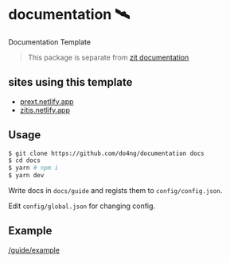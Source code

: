 # documentation 🛰️

Documentation Template

> This package is separate from [zit documentation](https://github.com/do4ng/zit/tree/main/web)

## sites using this template

- [prext.netlify.app](https://prext.netlify.app)
- [zitjs.netlify.app](https://zitjs.netlify.app)

## Usage

```bash
$ git clone https://github.com/do4ng/documentation docs
$ cd docs
$ yarn # npm i
$ yarn dev
```

Write docs in `docs/guide` and regists them to `config/config.json`.

Edit `config/global.json` for changing config.

## Example

[/guide/example](/docs/guide/example.md)

